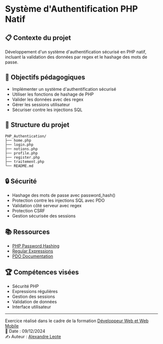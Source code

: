 
# Système d'Authentification PHP Natif
## 📋 Contexte du projet
Développement d'un système d'authentification sécurisé en PHP natif, incluant la validation des données par regex et le hashage des mots de passe.

## 🎯 Objectifs pédagogiques
- Implémenter un système d'authentification sécurisé
- Utiliser les fonctions de hashage de PHP
- Valider les données avec des regex
- Gérer les sessions utilisateur
- Sécuriser contre les injections SQL


## 🚀 Structure du projet
```
PHP_Authentication/
├── home.php
├── login.php
├── notions.php
├── profile.php
├── register.php
├── traitement.php
└── README.md
```

## 🔒 Sécurité
- Hashage des mots de passe avec password_hash()
- Protection contre les injections SQL avec PDO
- Validation côté serveur avec regex
- Protection CSRF
- Gestion sécurisée des sessions

## 📚 Ressources
- [PHP Password Hashing](https://www.php.net/manual/fr/function.password-hash.php)
- [Regular Expressions](https://www.php.net/manual/fr/book.pcre.php)
- [PDO Documentation](https://www.php.net/manual/fr/book.pdo.php)

## 🏆 Compétences visées
- Sécurité PHP
- Expressions régulières
- Gestion des sessions
- Validation de données
- Interface utilisateur
___
Exercice réalisé dans le cadre de la formation [Développeur Web et Web Mobile](https://elan-formation.fr/formation/19754) <br>
📅 Date : 09/12/2024 <br>
✍️ Auteur : [Alexandre Leote](https://github.com/alexandreleote)
